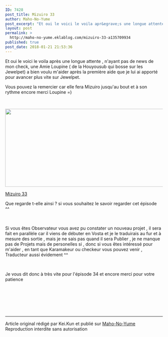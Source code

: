```yaml
---
ID: 7428
post_title: Mizuiro 33
author: Maho-No-Yume
post_excerpt: "Et oui le voici le voila apr&egrave;s une longue attente , n'ayant pas de news de mon check, une Amie Loupine ( de la Houyousub qui bosse sur les Jewelpet) a bien voulu m'aider apr&egrave;s la premi&egrave;re aide que je lui ai apport&eacute; pour avancer plus vite sur Jewelpet.&nbsp; Vous pouvez la remercier car elle fera..."
layout: post
permalink: >
  http://maho-no-yume.eklablog.com/mizuiro-33-a135709934
published: true
post_date: 2018-01-21 21:53:36
---
```

<p>Et oui le voici le voila apr&egrave;s une longue attente , n'ayant pas de news de mon check, une Amie Loupine ( de la Houyousub qui bosse sur les Jewelpet) a bien voulu m'aider apr&egrave;s la premi&egrave;re aide que je lui ai apport&eacute; pour avancer plus vite sur Jewelpet.&nbsp;</p>
<p>Vous pouvez la remercier car elle fera Mizuiro jusqu'au bout et &agrave; son rythme encore merci Loupine =)&nbsp;</p>
<p>&nbsp;</p>
<p><img src="https://united-subs.dearclouds.com/wp-content/uploads/2018/05/5b6193ba66c8f0b00ba923867989636b.jpg" width="520" height="250" alt=""/></p>
<p><a href="https://www.multiup.org/8d5b72a5bff89e3c7d3f71840609e253">Mizuiro 33</a></p>
<p>Que regarde t-elle ainsi ? si vous souhaitez le savoir regarder cet &eacute;pisode ^^&nbsp;</p>
<p>&nbsp;</p>
<p>Si vous &ecirc;tes Observateur vous avez pu constater un nouveau projet , il sera fait en parall&egrave;le car il viens de d&eacute;buter en Vosta et je le traduirais au fur et &agrave; mesure des sortie , mais je ne sais pas quand il sera Publier , je ne manque pas de Projets mais de personelles si , donc si vous &ecirc;tes int&eacute;ress&eacute; pour m'aider , en tant que Karamakeur ou checkeur vous pouvez venir , Traducteur aussi &eacute;videment ^^</p>
<p>&nbsp;</p>
<p>Je vous dit donc &agrave; tr&egrave;s vite pour l'&eacute;pisode 34 et encore merci pour votre patience</p>
<p>&nbsp;</p><br /><br /><br /><hr />Article original rédigé par Kei.Kun et publié sur <a href="http://maho-no-yume.eklablog.com/">Maho-No-Yume</a> <br /> Reproduction interdite sans autorisation